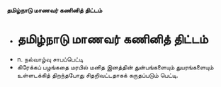 **தமிழ்நாடு மாணவர் கணினித் திட்டம்**
- # தமிழ்நாடு மாணவர் கணினித் திட்டம்
- n. நல்வாழ்வு சாபப்பெட்டி
- கிரேக்கப் பழங்கதை மரபில் மனித இனத்தின் துன்பங்களையும் துயரங்களையும் உள்ளடக்கித் திறந்தபோது சிதறிவட்டதாகக் கருதப்படும் பெட்டி.

